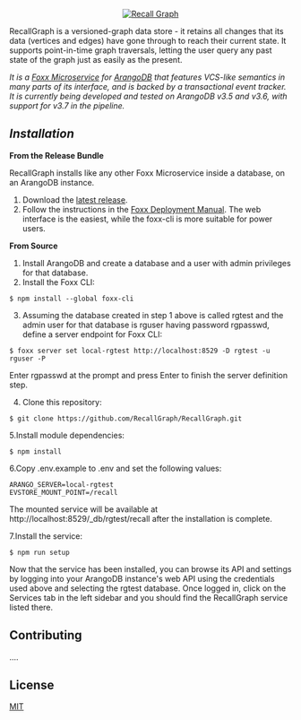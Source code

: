 <p align="center">
  <a href="https://github.com/RecallGraph/RecallGraph">
    <img alt="Recall Graph" src="https://gblobscdn.gitbook.com/spaces%2F-M6AJE9YH_n2VbBm2nRr%2Favatar-1595745006604.png" />
  </a>
</p>

RecallGraph is a versioned-graph data store - it retains all changes that its data (vertices and edges) have gone through to reach their current state. It supports point-in-time graph traversals, letting the user query any past state of the graph just as easily as the present.

_It is a [Foxx Microservice](https://www.arangodb.com/why-arangodb/foxx/) for [ArangoDB](https://www.arangodb.com/) that features VCS-like semantics in many parts of its interface, and is backed by a transactional event tracker. It is currently being developed and tested on ArangoDB v3.5 and v3.6, with support for v3.7 in the pipeline._


## _Installation_


**From the Release Bundle**

RecallGraph installs like any other Foxx Microservice inside a database, on an ArangoDB instance.

1. Download the [latest release](https://github.com/adityamukho/RecallGraph/releases/).
2. Follow the instructions in the [Foxx Deployment Manual](https://www.arangodb.com/docs/3.6/foxx-deployment.html). The web interface is the  easiest, while the foxx-cli is more suitable for power users.


**From Source**

1. Install ArangoDB and create a database and a user with admin privileges for that database.
2. Install the Foxx CLI:

```shell
$ npm install --global foxx-cli
```

3. Assuming the database created in step 1 above is called rgtest and the admin user for that database is rguser having password rgpasswd, define a server endpoint for Foxx CLI:

```shell
$ foxx server set local-rgtest http://localhost:8529 -D rgtest -u rguser -P
```
Enter rgpasswd at the prompt and press Enter to finish the server definition step.

4. Clone this repository:

```shell
$ git clone https://github.com/RecallGraph/RecallGraph.git
```
5.Install module dependencies:

```shell
$ npm install
```

6.Copy .env.example to .env and set the following values:

```shell
ARANGO_SERVER=local-rgtest
EVSTORE_MOUNT_POINT=/recall
```
The mounted service will be available at http://localhost:8529/_db/rgtest/recall after the installation is complete.


7.Install the service:

```shell
$ npm run setup
```

Now that the service has been installed, you can browse its API and settings by logging into your ArangoDB instance's web API using the credentials used above and selecting the rgtest database. Once logged in, click on the Services tab in the left sidebar and you should find the RecallGraph service listed there.


## Contributing

....

## License

[MIT](https://choosealicense.com/licenses/mit/)
